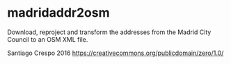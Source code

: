 # madridaddr2osm
Download, reproject and transform the addresses from the Madrid City Council to an OSM XML file.

Santiago Crespo 2016
https://creativecommons.org/publicdomain/zero/1.0/
